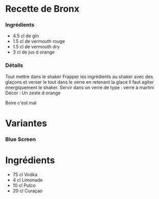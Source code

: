 # Recette de Bronx

### Ingrédients

* 4.5 cl de gin
* 1.5 cl de vermouth rouge
* 1.5 cl de vermouth dry
* 3 cl de jus d orange

### Détails

Tout mettre dans le shaker
Frapper les ingrédients au shaker avec des glaçons et verser le tout dans le verre en retenant la glace
Il faut agiter énergiquement le shaker.
Servir dans un verre de type : verre à martini
Décor : Un zeste d orange

Boire c'est mal

# Variantes

### Blue Screen

# Ingrédients

* 75 cl Vodka
* 4 cl Limonade
* 10 cl Pulco
* 20 cl Curaçao
